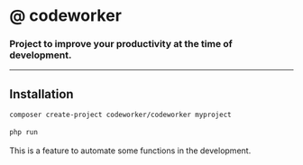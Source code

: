 # @ codeworker
### Project to improve your productivity at the time of development.

---

## Installation

```composer create-project codeworker/codeworker myproject```
\
\
```php run```
\
\
This is a feature to automate some functions in the development.